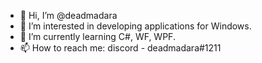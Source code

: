 - 👋 Hi, I’m @deadmadara
- 👀 I’m interested in developing applications for Windows.
- 🌱 I’m currently learning C#, WF, WPF.
- 📫 How to reach me: discord - deadmadara#1211

<!---
deadmadara/deadmadara is a ✨ special ✨ repository because its `README.md` (this file) appears on your GitHub profile.
You can click the Preview link to take a look at your changes.
--->
